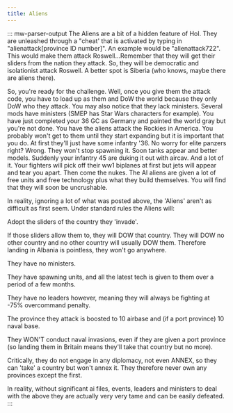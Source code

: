 ```yaml
---
title: Aliens
---
```

::: mw-parser-output
The Aliens are a bit of a hidden feature of HoI. They are unleashed
through a \"cheat\' that is activated by typing in
\"alienattack\[province ID number\]\". An example would be
\"alienattack722\". This would make them attack Roswell\...Remember that
they will get their sliders from the nation they attack. So, they will
be democratic and isolationist attack Roswell. A better spot is Siberia
(who knows, maybe there are aliens there).

So, you\'re ready for the challenge. Well, once you give them the attack
code, you have to load up as them and DoW the world because they only
DoW who they attack. You may also notice that they lack ministers.
Several mods have ministers (SMEP has Star Wars characters for example).
You have just completed your 36 GC as Germany and painted the world gray
but you\'re not done. You have the aliens attack the Rockies in America.
You probably won\'t get to them until they start expanding but it is
important that you do. At first they\'ll just have some infantry \'36.
No worry for elite panzers right? Wrong. They won\'t stop spawning it.
Soon tanks appear and better models. Suddenly your infantry 45 are
duking it out with aircav. And a lot of it. Your fighters will pick off
their ww1 biplanes at first but jets will appear and tear you apart.
Then come the nukes. The AI aliens are given a lot of free units and
free technology plus what they build themselves. You will find that they
will soon be uncrushable.

In reality, ignoring a lot of what was posted above, the \'Aliens\'
aren\'t as difficult as first seem. Under standard rules the Aliens
will:

Adopt the sliders of the country they \'invade\'.

If those sliders allow them to, they will DOW that country. They will
DOW no other country and no other country will usually DOW them.
Therefore landing in Albania is pointless, they won\'t go anywhere.

They have no ministers.

They have spawning units, and all the latest tech is given to them over
a period of a few months.

They have no leaders however, meaning they will always be fighting at
-75% overcommand penalty.

The province they attack is boosted to 10 airbase and (if a port
province) 10 naval base.

They WON\'T conduct naval invasions, even if they are given a port
province (so landing them in Britain means they\'ll take that country
but no more).

Critically, they do not engage in any diplomacy, not even ANNEX, so they
can \'take\' a country but won\'t annex it. They therefore never own any
provinces except the first.

In reality, without significant ai files, events, leaders and ministers
to deal with the above they are actually very very tame and can be
easily defeated.
:::
